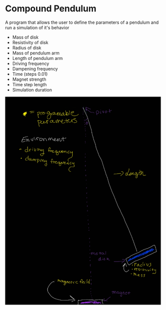 # Compound Pendulum


A program that allows the user to define the parameters of a pendulum and run a simulation of it's behavior

* Mass of disk
* Resistivity of disk
* Radius of disk
* Mass of pendulum arm
* Length of pendulum arm
* Driving frequency 
* Dampening frequency
* Time (steps 0.01)
* Magnet strength
* Time step length
* Simulation duration



![Image of System](compoundpendulum.jpg)
